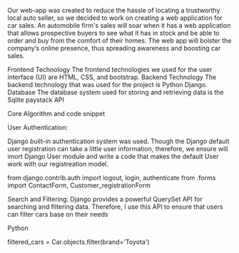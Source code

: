 Our web-app was created to reduce the hassle of locating a trustworthy local auto seller, so we decided to work on creating a web application for car sales. An automobile firm's sales will soar when it has a web application that allows prospective buyers to see what it has in stock and be able to order and buy from the comfort of their homes. The web app will bolster the company’s online presence, thus spreading awareness and boosting car sales.

Frontend Technology
The frontend technologies we used for the user interface (UI) are HTML, CSS, and bootstrap.
Backend Technology
The backend technology that was used for the project is Python Django.
Database
The database system used for storing and retrieving data is the Sqlite
paystack API


Core Algorithm and code snippet

User Authentication:

Django built-in authentication system was used. Though the Django default user registration can take a little user information, therefore, we ensure will imort Django User module and write a code that makes the default User work with our registreation model.

from django.contrib.auth import logout, login, authenticate
from .forms import ContactForm, Customer_registrationForm

Search and Filtering:
Django provides a powerful QuerySet API for searching and filtering data. Therefore, I use this API to ensure that users can filter cars base on their needs

Python

filtered_cars = Car.objects.filter(brand='Toyota')

